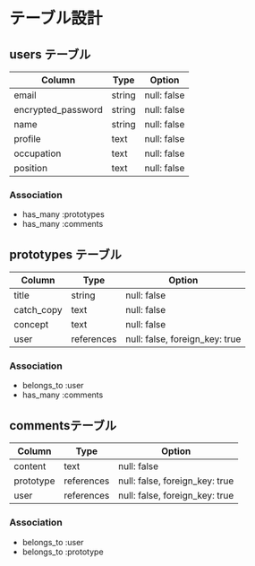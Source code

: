# テーブル設計

## users テーブル

| Column             | Type   | Option      |
| ------------------ | ------ | ----------- |
| email              | string | null: false |
| encrypted_password | string | null: false |
| name               | string | null: false |
| profile            | text   | null: false |
| occupation         | text   | null: false |
| position           | text   | null: false |

### Association

- has_many :prototypes
- has_many :comments

## prototypes テーブル

| Column     | Type       | Option                         |
| ---------- | ---------- | ------------------------------ |
| title      | string     | null: false                    |
| catch_copy | text       | null: false                    |
| concept    | text       | null: false                    |
| user       | references | null: false, foreign_key: true |

### Association

- belongs_to :user
- has_many :comments

## commentsテーブル

| Column     | Type       | Option                         |
| ---------- | ---------- | ------------------------------ |
| content    | text       | null: false                    |
| prototype  | references | null: false, foreign_key: true |
| user       | references | null: false, foreign_key: true |

### Association

- belongs_to :user
- belongs_to :prototype